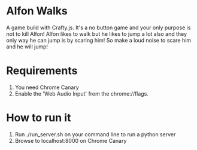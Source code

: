 Alfon Walks
===========

A game build with Crafty.js. It's a no button game and your only purpose is not to kill Alfon!
Alfon likes to walk but he likes to jump a lot also and they only way he can jump is by scaring him!
So make a loud noise to scare him and he will jump!

Requirements
============

1. You need Chrome Canary
2. Enable the 'Web Audio Input' from the chrome://flags.

How to run it
=============

1. Run ./run_server.sh on your command line to run a python server
2. Browse to localhost:8000 on Chrome Canary
